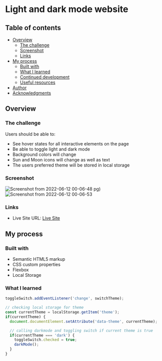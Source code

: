 # Light and dark mode website

## Table of contents

- [Overview](#overview)
  - [The challenge](#the-challenge)
  - [Screenshot](#screenshot)
  - [Links](#links)
- [My process](#my-process)
  - [Built with](#built-with)
  - [What I learned](#what-i-learned)
  - [Continued development](#continued-development)
  - [Useful resources](#useful-resources)
- [Author](#author)
- [Acknowledgments](#acknowledgments)

## Overview

### The challenge

Users should be able to:

- See hover states for all interactive elements on the page
- Be able to toggle light and dark mode
- Background colors will change 
- Sun and Moon icons will change as well as text
- The users preferred theme will be stored in local storage

### Screenshot

![Screenshot from 2022-06-12 00-06-48](https://user-images.githubusercontent.com/101960666/173213968-afea93fa-aebc-401c-b8e3-adb6c22371c1.png)
pg)
![Screenshot from 2022-06-12 00-06-53](https://user-images.githubusercontent.com/101960666/173213972-82604e6e-384d-4332-9d85-07c71244c489.png)

### Links

- Live Site URL: [Live Site](https://happi89.github.io/light-dark-mode-website/)

## My process

### Built with

- Semantic HTML5 markup
- CSS custom properties
- Flexbox
- Local Storage

### What I learned

```js
toggleSwitch.addEventListener('change', switchTheme);

// checking local storage for theme
const currentTheme = localStorage.getItem('theme');
if(currentTheme) {
  document.documentElement.setAttribute('data-theme', currentTheme);

  // calling darkmode and toggling switch if current theme is true
  if(currentTheme === 'dark') {
    toggleSwitch.checked = true;
    darkMode();
  }
}
```
